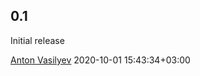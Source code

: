 0.1
---

Initial release

[Anton Vasilyev](http://staff/hhell@yandex-team.ru) 2020-10-01 15:43:34+03:00
